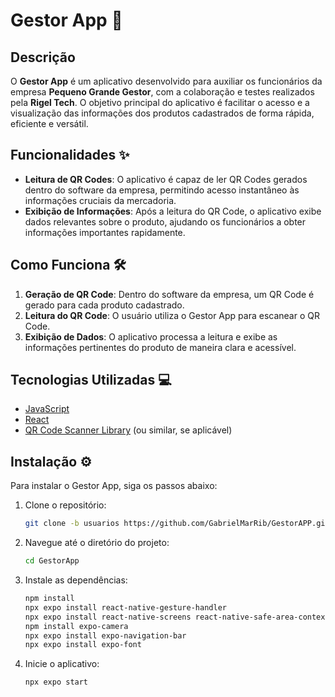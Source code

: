 # Gestor App 🚀

## Descrição

O **Gestor App** é um aplicativo desenvolvido para auxiliar os funcionários da empresa **Pequeno Grande Gestor**, com a colaboração e testes realizados pela **Rigel Tech**. O objetivo principal do aplicativo é facilitar o acesso e a visualização das informações dos produtos cadastrados de forma rápida, eficiente e versátil.

## Funcionalidades ✨

- **Leitura de QR Codes**: O aplicativo é capaz de ler QR Codes gerados dentro do software da empresa, permitindo acesso instantâneo às informações cruciais da mercadoria.
- **Exibição de Informações**: Após a leitura do QR Code, o aplicativo exibe dados relevantes sobre o produto, ajudando os funcionários a obter informações importantes rapidamente.

## Como Funciona 🛠️

1. **Geração de QR Code**: Dentro do software da empresa, um QR Code é gerado para cada produto cadastrado.
2. **Leitura do QR Code**: O usuário utiliza o Gestor App para escanear o QR Code.
3. **Exibição de Dados**: O aplicativo processa a leitura e exibe as informações pertinentes do produto de maneira clara e acessível.

## Tecnologias Utilizadas 💻

- [JavaScript](https://www.javascript.com/)
- [React](https://reactjs.org/)
- [QR Code Scanner Library](https://www.npmjs.com/package/qrcode.react) (ou similar, se aplicável)

## Instalação ⚙️

Para instalar o Gestor App, siga os passos abaixo:

1. Clone o repositório:
   ```bash
   git clone -b usuarios https://github.com/GabrielMarRib/GestorAPP.git

2. Navegue até o diretório do projeto:
   ```bash
   cd GestorApp

3. Instale as dependências:
   ```bash
   npm install
   npx expo install react-native-gesture-handler
   npx expo install react-native-screens react-native-safe-area-context
   npm install expo-camera
   npx expo install expo-navigation-bar
   npx expo install expo-font
   
4. Inicie o aplicativo:
   ```bash
   npx expo start
